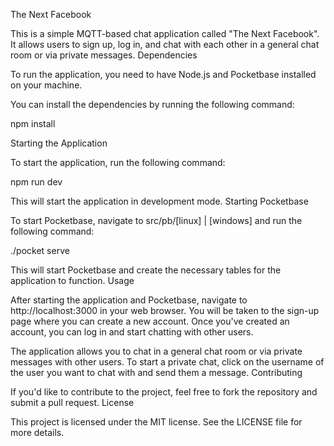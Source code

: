 The Next Facebook

This is a simple MQTT-based chat application called "The Next Facebook". It allows users to sign up, log in, and chat with each other in a general chat room or via private messages.
Dependencies

To run the application, you need to have Node.js and Pocketbase installed on your machine.

You can install the dependencies by running the following command:

npm install

Starting the Application

To start the application, run the following command:

npm run dev

This will start the application in development mode.
Starting Pocketbase

To start Pocketbase, navigate to src/pb/[linux] | [windows] and run the following command:

./pocket serve

This will start Pocketbase and create the necessary tables for the application to function.
Usage

After starting the application and Pocketbase, navigate to http://localhost:3000 in your web browser. You will be taken to the sign-up page where you can create a new account. Once you've created an account, you can log in and start chatting with other users.

The application allows you to chat in a general chat room or via private messages with other users. To start a private chat, click on the username of the user you want to chat with and send them a message.
Contributing

If you'd like to contribute to the project, feel free to fork the repository and submit a pull request.
License

This project is licensed under the MIT license. See the LICENSE file for more details.